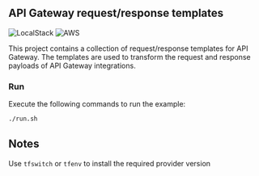 ## API Gateway request/response templates

![LocalStack](https://img.shields.io/static/v1?label=Works&message=@LocalStack&color=purple)
![AWS](https://img.shields.io/static/v1?label=Works&message=@AWS&color=orange)

This project contains a collection of request/response templates for API Gateway. The templates are used to transform the request and response payloads of API Gateway integrations.

### Run

Execute the following commands to run the example:

```bash
./run.sh
```

## Notes

Use `tfswitch` or `tfenv` to install the required provider version


